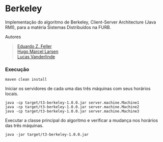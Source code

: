 # Berkeley

Implementação do algoritmo de Berkeley, Client-Server Architecture (Java RMI), para a matéria Sistemas Distribuídos na FURB.

Autores
> [Eduardo Z. Feller](https://github.com/eduardofz12) <br>
> [Hugo Marcel Larsen](https://github.com/HMLarsen) <br>
> [Lucas Vanderlinde](https://github.com/LucasVander) <br>

### Execução

```
maven clean install
```

Iniciar os servidores de cada uma das três máquinas com seus horários locais.

```
java -cp target/t3-berkeley-1.0.0.jar server.machine.Machine1
java -cp target/t3-berkeley-1.0.0.jar server.machine.Machine2
java -cp target/t3-berkeley-1.0.0.jar server.machine.Machine3
```

Executar a classe principal do algoritmo e verificar a mudança nos horários das três máquinas.

```
java -jar target/t3-berkeley-1.0.0.jar
```
